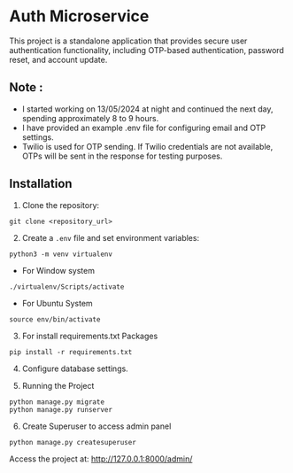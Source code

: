 # Auth Microservice

This project is a standalone application that provides secure user authentication
functionality, including OTP-based authentication, password reset, and account update.


## Note :

- I started working on 13/05/2024 at night and continued the next day, spending approximately 8 to 9 hours.
- I have provided an example .env file for configuring email and OTP settings.
- Twilio is used for OTP sending. If Twilio credentials are not available, OTPs will be sent in the response for testing purposes.


## Installation

1. Clone the repository:

```
git clone <repository_url>
```

2. Create a `.env` file and set environment variables:

```
python3 -m venv virtualenv
```

- For Window system

```
./virtualenv/Scripts/activate
```

- For Ubuntu System
```
source env/bin/activate
```

3. For install requirements.txt Packages

```
pip install -r requirements.txt
```

4. Configure database settings.

5. Running the Project

```
python manage.py migrate
python manage.py runserver
```

6. Create Superuser to access admin panel

```
python manage.py createsuperuser
```

Access the project at: http://127.0.0.1:8000/admin/
